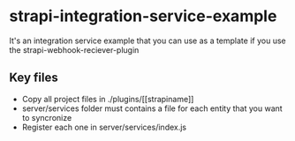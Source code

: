 # strapi-integration-service-example
It's an integration service example that you can use as a template if you use the strapi-webhook-reciever-plugin

## Key files
* Copy all project files in ./plugins/[[strapiname]]
* server/services folder must contains a file for each entity that you want to syncronize
* Register each one in server/services/index.js